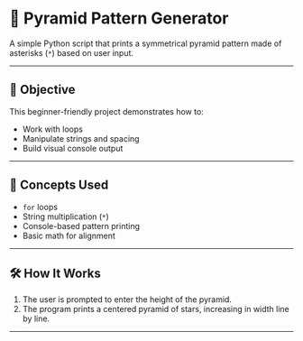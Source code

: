 # 🧱 Pyramid Pattern Generator

A simple Python script that prints a symmetrical pyramid pattern made of asterisks (`*`) based on user input.

---

## 📌 Objective

This beginner-friendly project demonstrates how to:
- Work with loops
- Manipulate strings and spacing
- Build visual console output

---

## 🧠 Concepts Used

- `for` loops  
- String multiplication (`*`)  
- Console-based pattern printing  
- Basic math for alignment

---

## 🛠️ How It Works

1. The user is prompted to enter the height of the pyramid.
2. The program prints a centered pyramid of stars, increasing in width line by line.

---
